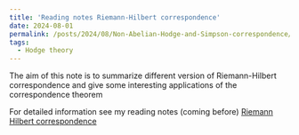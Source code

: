 ```yaml
---
title: 'Reading notes Riemann-Hilbert correspondence'
date: 2024-08-01
permalink: /posts/2024/08/Non-Abelian-Hodge-and-Simpson-correspondence/
tags:
  - Hodge theory
---
```


The aim of this note is to summarize different version of Riemann-Hilbert correspondence and give some interesting applications of the correspondence theorem

For detailed information see my reading notes (coming before) [Riemann Hilbert correspondence](https://yilimath.github.io/files/Hodge/RiemannHilbert.pdf)

